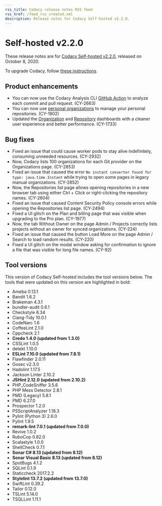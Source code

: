 ```yaml
---
rss_title: Codacy release notes RSS feed
rss_href: /feed_rss_created.xml
description: Release notes for Codacy Self-hosted v2.2.0.
---
```


# Self-hosted v2.2.0

These release notes are for [Codacy Self-hosted v2.2.0](https://github.com/codacy/chart/releases/tag/2.2.0), released on October 8, 2020.

To upgrade Codacy, follow [these instructions](../../chart/maintenance/upgrade.md).

## Product enhancements

-   You can now use the Codacy Analysis CLI [GitHub Action](https://github.com/marketplace/actions/codacy-analysis-cli) to analyze each commit and pull request. (CY-2663)
-   You can now use [personal organizations](../../organizations/what-are-synced-organizations.md#adding-an-organization) to manage your personal repositories. (CY-1802)
-   Updated the [Organization](../../organizations/organization-overview.md) and [Repository](../../repositories/repository-dashboard.md) dashboards with a cleaner user experience and better performance. (CY-1733)

## Bug fixes

-   Fixed an issue that could cause worker pods to stay alive indefinitely, consuming unneeded resources. (CY-2932)
-   Now, Codacy lists 100 organizations for each Git provider on the Organizations page. (CY-2853)
-   Fixed an issue that caused the error `No instant converter found for type: java.time.Instant` while trying to open some pages in legacy manual organizations. (CY-2852)
-   Now, the Repositories list page allows opening repositories in a new browser tab using either Ctrl + Click or right-clicking the repository names. (CY-2604)
-   Fixed an issue that caused Content Security Policy console errors while opening the Repositories list page. (CY-2494)
-   Fixed a UI glitch on the Plan and billing page that was visible when upgrading to the Pro plan. (CY-1977)
-   Now, the tab Without Owner on the page Admin / Projects correctly lists projects without an owner for synced organizations. (CY-224)
-   Fixed an issue that caused the button Load More on the page Admin / Search to load random results. (CY-220)
-   Fixed a UI glitch on the modal window asking for confirmation to ignore a file that was visible for long file names. (CY-92)

## Tool versions

This version of Codacy Self-hosted includes the tool versions below. The tools that were updated on this version are highlighted in bold:

-   Ameba 0.13.1
-   Bandit 1.6.2
-   Brakeman 4.3.1
-   bundler-audit 0.6.1
-   Checkstyle 8.34
-   Clang-Tidy 10.0.1
-   CodeNarc 1.6
-   CoffeeLint 2.1.0
-   Cppcheck 2.1
-   **Credo 1.4.0 (updated from 1.3.0)**
-   CSSLint 1.0.5
-   detekt 1.10.0
-   **ESLint 7.10.0 (updated from 7.8.1)**
-   Flawfinder 2.0.11
-   Gosec v2.3.0
-   Hadolint 1.17.5
-   Jackson Linter 2.10.2
-   **JSHint 2.12.0 (updated from 2.10.2)**
-   PHP_CodeSniffer 3.5.6
-   PHP Mess Detector 2.8.1
-   PMD (Legacy) 5.8.1
-   PMD 6.27.0
-   Prospector 1.2.0
-   PSScriptAnalyzer 1.18.3
-   Pylint (Python 3) 2.6.0
-   Pylint 1.9.5
-   **remark-lint 7.0.1 (updated from 7.0.0)**
-   Revive 1.0.2
-   RuboCop 0.82.0
-   Scalastyle 1.0.0
-   ShellCheck 0.7.1
-   **Sonar C# 8.13 (updated from 8.12)**
-   **Sonar Visual Basic 8.13 (updated from 8.12)**
-   SpotBugs 4.1.2
-   SQLint 0.1.9
-   Staticcheck 2017.2.2
-   **Stylelint 13.7.2 (updated from 13.7.0)**
-   SwiftLint 0.39.2
-   Tailor 0.12.0
-   TSLint 5.14.0
-   TSQLLint 1.11.1
